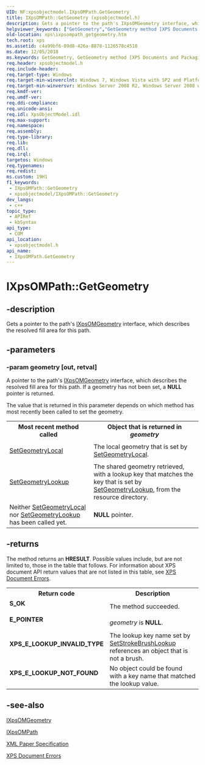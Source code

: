 ```yaml
---
UID: NF:xpsobjectmodel.IXpsOMPath.GetGeometry
title: IXpsOMPath::GetGeometry (xpsobjectmodel.h)
description: Gets a pointer to the path's IXpsOMGeometry interface, which describes the resolved fill area for this path.
helpviewer_keywords: ["GetGeometry","GetGeometry method [XPS Documents and Packaging]","GetGeometry method [XPS Documents and Packaging]","IXpsOMPath interface","IXpsOMPath interface [XPS Documents and Packaging]","GetGeometry method","IXpsOMPath.GetGeometry","IXpsOMPath::GetGeometry","xps.ixpsompath_getgeometry","xpsobjectmodel/IXpsOMPath::GetGeometry"]
old-location: xps\ixpsompath_getgeometry.htm
tech.root: xps
ms.assetid: c4a99bf6-09d8-426a-8878-1126578c4518
ms.date: 12/05/2018
ms.keywords: GetGeometry, GetGeometry method [XPS Documents and Packaging], GetGeometry method [XPS Documents and Packaging],IXpsOMPath interface, IXpsOMPath interface [XPS Documents and Packaging],GetGeometry method, IXpsOMPath.GetGeometry, IXpsOMPath::GetGeometry, xps.ixpsompath_getgeometry, xpsobjectmodel/IXpsOMPath::GetGeometry
req.header: xpsobjectmodel.h
req.include-header: 
req.target-type: Windows
req.target-min-winverclnt: Windows 7, Windows Vista with SP2 and Platform Update for Windows Vista [desktop apps \| UWP apps]
req.target-min-winversvr: Windows Server 2008 R2, Windows Server 2008 with SP2 and Platform Update for Windows Server 2008 [desktop apps \| UWP apps]
req.kmdf-ver: 
req.umdf-ver: 
req.ddi-compliance: 
req.unicode-ansi: 
req.idl: XpsObjectModel.idl
req.max-support: 
req.namespace: 
req.assembly: 
req.type-library: 
req.lib: 
req.dll: 
req.irql: 
targetos: Windows
req.typenames: 
req.redist: 
ms.custom: 19H1
f1_keywords:
 - IXpsOMPath::GetGeometry
 - xpsobjectmodel/IXpsOMPath::GetGeometry
dev_langs:
 - c++
topic_type:
 - APIRef
 - kbSyntax
api_type:
 - COM
api_location:
 - xpsobjectmodel.h
api_name:
 - IXpsOMPath.GetGeometry
---
```


# IXpsOMPath::GetGeometry


## -description

Gets a pointer to the path's <a href="/windows/desktop/api/xpsobjectmodel/nn-xpsobjectmodel-ixpsomgeometry">IXpsOMGeometry</a> interface, which describes the  resolved fill area for this path.

## -parameters

### -param geometry [out, retval]

A pointer to the path's <a href="/windows/desktop/api/xpsobjectmodel/nn-xpsobjectmodel-ixpsomgeometry">IXpsOMGeometry</a> interface, which describes the  resolved fill area for this path. If a geometry has not been set, a <b>NULL</b> pointer is returned.

The value that is returned in this parameter depends on which method has most recently been called to set the geometry.

<table>
<tr>
<th>Most recent method called</th>
<th>Object that is returned in <i>geometry</i></th>
</tr>
<tr>
<td>

<a href="/windows/desktop/api/xpsobjectmodel/nf-xpsobjectmodel-ixpsompath-setgeometrylocal">SetGeometryLocal</a>


</td>
<td>
The local geometry that is set by <a href="/windows/desktop/api/xpsobjectmodel/nf-xpsobjectmodel-ixpsompath-setgeometrylocal">SetGeometryLocal</a>.

</td>
</tr>
<tr>
<td>

<a href="/windows/desktop/api/xpsobjectmodel/nf-xpsobjectmodel-ixpsompath-setgeometrylookup">SetGeometryLookup</a>


</td>
<td>
The shared geometry retrieved, with a lookup key that matches the key that is set by <a href="/windows/desktop/api/xpsobjectmodel/nf-xpsobjectmodel-ixpsompath-setgeometrylookup">SetGeometryLookup</a>, from the resource directory.

</td>
</tr>
<tr>
<td>
Neither <a href="/windows/desktop/api/xpsobjectmodel/nf-xpsobjectmodel-ixpsompath-setgeometrylocal">SetGeometryLocal</a> nor <a href="/windows/desktop/api/xpsobjectmodel/nf-xpsobjectmodel-ixpsompath-setgeometrylookup">SetGeometryLookup</a> has been called yet.

</td>
<td>
<b>NULL</b> pointer.

</td>
</tr>
</table>

## -returns

The method returns an <b>HRESULT</b>. Possible values include, but are not limited to, those in the table that follows. For information about  XPS document API return values that are not listed in this table, see <a href="/previous-versions/windows/desktop/dd372955(v=vs.85)">XPS Document Errors</a>.

<table>
<tr>
<th>Return code</th>
<th>Description</th>
</tr>
<tr>
<td width="40%">
<dl>
<dt><b>S_OK</b></dt>
</dl>
</td>
<td width="60%">
The method succeeded.

</td>
</tr>
<tr>
<td width="40%">
<dl>
<dt><b>E_POINTER</b></dt>
</dl>
</td>
<td width="60%">
<i>geometry</i> is <b>NULL</b>.

</td>
</tr>
<tr>
<td width="40%">
<dl>
<dt><b>XPS_E_LOOKUP_INVALID_TYPE</b></dt>
</dl>
</td>
<td width="60%">
The lookup key name set by  <a href="/windows/desktop/api/xpsobjectmodel/nf-xpsobjectmodel-ixpsompath-setstrokebrushlookup">SetStrokeBrushLookup</a> references an object that is not a brush.

</td>
</tr>
<tr>
<td width="40%">
<dl>
<dt><b>XPS_E_LOOKUP_NOT_FOUND</b></dt>
</dl>
</td>
<td width="60%">
No object could be found with a key name that matched the lookup value.

</td>
</tr>
</table>

## -see-also

<a href="/windows/desktop/api/xpsobjectmodel/nn-xpsobjectmodel-ixpsomgeometry">IXpsOMGeometry</a>



<a href="/windows/desktop/api/xpsobjectmodel/nn-xpsobjectmodel-ixpsompath">IXpsOMPath</a>



<a href="https://en.wikipedia.org/wiki/Open_XML_Paper_Specification">XML Paper Specification</a>



<a href="/previous-versions/windows/desktop/dd372955(v=vs.85)">XPS Document Errors</a>